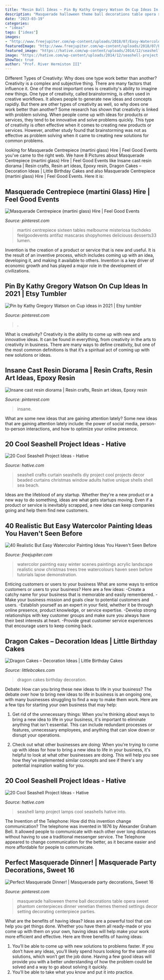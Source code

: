 ```yaml
---
title: "Resin Ball Ideas ~ Pin By Kathy Gregory Watson On Cup Ideas In 2021"
description: "Masquerade halloween theme ball decorations table opera sweet phantom centerpieces dinner venetian themes themed settings decor setting decorating centerpiece parties"
date: "2023-03-19"
categories:
- "ideas"
tags: ["ideas"]
images:
- "http://www.freejupiter.com/wp-content/uploads/2018/07/Easy-Watercolor-Painting-Ideas-19-1.jpg"
featuredImage: "http://www.freejupiter.com/wp-content/uploads/2018/07/Easy-Watercolor-Painting-Ideas-19-1.jpg"
featured_image: "https://hative.com/wp-content/uploads/2014/12/seashell-project-ideas/13-seashell-lamp.jpg"
image: "https://hative.com/wp-content/uploads/2014/12/seashell-project-ideas/2-seashell-curtain.jpg"
ShowToc: true
author: "Prof. River Hermiston III"
---
```



Different Types of Creativity: Why does one type work better than another?
Creativity is a complex and subjective thing. There are many factors that influence it. One of the most important ones is creativity's ability to imagine new things. One type of creativity, called brainstorming, is often used in creative workflows. It allows people to generate new ideas and concepts rapidly. But there are other types of creativity as well, so why does one work better than another?
Some research has shown that creativity is linked with problem solving. When people come up with ideas for products or services, they tend to be innovative and solve problems quickly. This type of creativity is often effective when it comes to creating new products or services. However, another study found that brainstorming was not as effective as problem solving when it came to creating new solutions for common problems.

	

		
looking for Masquerade Centrepiece (martini glass) Hire | Feel Good Events you've came to the right web. We have 8 Pictures about Masquerade Centrepiece (martini glass) Hire | Feel Good Events like Insane cast resin diorama | Resin crafts, Resin art ideas, Epoxy resin, Dragon Cakes – Decoration Ideas | Little Birthday Cakes and also Masquerade Centrepiece (martini glass) Hire | Feel Good Events. Here it is:
		
    
## Masquerade Centrepiece (martini Glass) Hire | Feel Good Events

<img loading=lazy src="https://i.pinimg.com/736x/16/dd/68/16dd68b36d46daa369d0c0dfeb8cf370.jpg" onerror="this.onerror=null;this.src='https://tse4.mm.bing.net/th?id=OIP.bsi6dOuc7HVunCkvi_W7MwHaLH&amp;pid=15.1';" alt="Masquerade Centrepiece (martini glass) Hire | Feel Good Events">

_Source: pinterest.com_

>martini centrepiece sixteen tables melbourne misteriosa tischdeko feelgoodevents antifaz mascaras shopyhomes deliciouss desserts33 lumen. 

	

Invention is the creation of a product or service that is new and useful. It is the result of an inventive process, which includes coming up with an idea, developing it, and making it available to others. Invention is a key driver of economic growth and has played a major role in the development of civilizations.

    
## Pin By Kathy Gregory Watson On Cup Ideas In 2021 | Etsy Tumbler

<img loading=lazy src="https://i.pinimg.com/736x/58/75/e8/5875e813085f52ff6881262c78d83654.jpg" onerror="this.onerror=null;this.src='https://tse2.mm.bing.net/th?id=OIP.J0CqTVFuGRnSod7lY_kaNAHaKt&amp;pid=15.1';" alt="Pin by Kathy Gregory Watson on Cup ideas in 2021 | Etsy tumbler">

_Source: pinterest.com_

>. 

	

What is creativity?
Creativity is the ability to come up with new and innovative ideas. It can be found in everything, from creativity in the arts to creativity in business. There are many ways to define creativity, but one of the most common definitions is that it’s a spiritual act of coming up with new solutions or ideas.

    
## Insane Cast Resin Diorama | Resin Crafts, Resin Art Ideas, Epoxy Resin

<img loading=lazy src="https://i.pinimg.com/736x/ce/dd/71/cedd71971511b8c8b0b9ba6ec79a6e25.jpg" onerror="this.onerror=null;this.src='https://tse2.mm.bing.net/th?id=OIP.4YkMmfONqnJoYwqZm7izYwHaJ4&amp;pid=15.1';" alt="Insane cast resin diorama | Resin crafts, Resin art ideas, Epoxy resin">

_Source: pinterest.com_

>insane. 

	

What are some new ideas that are gaining attention lately?
Some new ideas that are gaining attention lately include: the power of social media, person-to-person interactions, and how to optimize your online presence.

    
## 20 Cool Seashell Project Ideas - Hative

<img loading=lazy src="https://hative.com/wp-content/uploads/2014/12/seashell-project-ideas/2-seashell-curtain.jpg" onerror="this.onerror=null;this.src='https://tse2.mm.bing.net/th?id=OIP.xdfI5BLaK_x54ORp-xkdjwHaJ4&amp;pid=15.1';" alt="20 Cool Seashell Project Ideas - Hative">

_Source: hative.com_

>seashell crafts curtain seashells diy project cool projects decor beaded curtains christmas window adults hative unique shells shell sea beach. 

	

Ideas are the lifeblood of any startup. Whether they're a new product or a new way to do something, ideas are what gets startups moving. Even if a product or service is inevitably scrapped, a new idea can keep companies going and help them find new customers.

    
## 40 Realistic But Easy Watercolor Painting Ideas You Haven&#039;t Seen Before

<img loading=lazy src="http://www.freejupiter.com/wp-content/uploads/2018/07/Easy-Watercolor-Painting-Ideas-19-1.jpg" onerror="this.onerror=null;this.src='https://tse1.mm.bing.net/th?id=OIP.e_c0HXHl6ee-RnWU5uFEHwHaKt&amp;pid=15.1';" alt="40 Realistic But Easy Watercolor Painting Ideas You Haven&#039;t Seen Before">

_Source: freejupiter.com_

>watercolor painting easy winter scenes paintings acrylic landscape realistic snow christmas trees tree watercolours haven seen before tutorials lapse demonstration. 

	

Enticing customers or users to your business
What are some ways to entice customers or users to your business? Here are a few ideas: 
-Create a catchy name for your business that is memorable and easily remembered.
-Make your business mission and goals clear to potential customers and users. 
-Establish yourself as an expert in your field, whether it be through online presence, product knowledge, or service expertise. 
-Develop strong relationships with key customer groups and make sure you always have their best interests at heart. 
-Provide great customer service experiences that encourage users to keep coming back.

    
## Dragon Cakes – Decoration Ideas | Little Birthday Cakes

<img loading=lazy src="http://www.littlebcakes.com/wp-content/uploads/2013/08/Dragon-Cakes.jpg" onerror="this.onerror=null;this.src='https://tse1.mm.bing.net/th?id=OIP.p7GssPkh-GAMuu20ZyzenAHaJ4&amp;pid=15.1';" alt="Dragon Cakes – Decoration Ideas | Little Birthday Cakes">

_Source: littlebcakes.com_

>dragon cakes birthday decoration. 

	

Debate: How can you bring these new ideas to life in your business?
The debate over how to bring new ideas to life in business is an ongoing one, with many businesses struggling to find a way to make them work. Here are a few tips for starting your own business that may help: 
1. Get rid of the unnecessary things: When you're thinking about ways to bring a new idea to life in your business, it's important to eliminate anything that isn't essential. This can include redundant processes or features, unnecessary employees, and anything that can slow down or disrupt your operations. 

2. Check out what other businesses are doing: When you're trying to come up with ideas for how to bring a new idea to life in your business, it's helpful to look at what other businesses are doing. This will help you see how they've implemented similar concepts and see if there's any potential inspiration waiting for you.

    
## 20 Cool Seashell Project Ideas - Hative

<img loading=lazy src="https://hative.com/wp-content/uploads/2014/12/seashell-project-ideas/13-seashell-lamp.jpg" onerror="this.onerror=null;this.src='https://tse3.mm.bing.net/th?id=OIP.qCJraIMZYB5f4uhH387v3AHaLd&amp;pid=15.1';" alt="20 Cool Seashell Project Ideas - Hative">

_Source: hative.com_

>seashell lamp project lamps cool seashells hative into. 

	

The Invention of the Telephone: How did this invention change communication?
The telephone was invented in 1876 by Alexander Graham Bell. It allowed people to communicate with each other over long distances without having to use a traditional messenger service. The Telephone appeared to change communication for the better, as it became easier and more affordable for people to communicate.

    
## Perfect Masquerade Dinner! | Masquerade Party Decorations, Sweet 16

<img loading=lazy src="https://i.pinimg.com/736x/cf/29/6c/cf296c6d27e3fb886749d724469a2aad--masquerade-wedding-decorations-masquerade-theme.jpg" onerror="this.onerror=null;this.src='https://tse2.mm.bing.net/th?id=OIP.45zXswJLdS6JQUoyl_6u-ADMEy&amp;pid=15.1';" alt="Perfect Masquerade Dinner! | Masquerade party decorations, Sweet 16">

_Source: pinterest.com_

>masquerade halloween theme ball decorations table opera sweet phantom centerpieces dinner venetian themes themed settings decor setting decorating centerpiece parties. 

	

What are the benefits of having ideas?
Ideas are a powerful tool that can help you get things done. Whether you have them all ready-made or you come up with them on your own, having ideas will help make your work more efficient and effective. Here are three benefits of having ideas: 
1. You’ll be able to come up with new solutions to problems faster. If you don’t have any ideas, you’ll likely spend hours looking for the same old solutions, which won’t get the job done. Having a few good ideas will provide you with a better understanding of how the problem could be solved and a way to go about solving it quickly. 
2. You’ll be able to take what you know and put it into practice.

